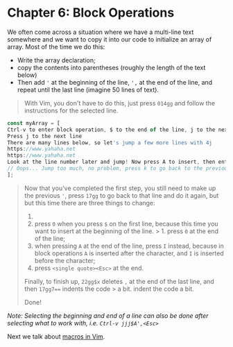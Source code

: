 # Chapter 6: Block Operations

We often come across a situation where we have a multi-line text somewhere and
we want to copy it into our code to initialize an array of array. Most of the
time we do this:

- Write the array declaration;
- copy the contents into parentheses (roughly the length of the text below)
- Then add `'` at the beginning of the line, `',` at the end of the line, and
  repeat until the last line (imagine 50 lines of text).

> With Vim, you don't have to do this, just press `014gg` and follow the
> instructions for the selected line.

```javascript
const myArray = [
Ctrl-v to enter block operation, $ to the end of the line, j to the next line (do it!).
Press j to the next line
There are many lines below, so let's jump a few more lines with 4j
https://www.yahaha.net
https://www.yahaha.net
Look at the line number later and jump! Now press A to insert, then enter <single quote><comma><Esc> to complete the first step.
// Oops... Jump too much, no problem, press k to go back to the previous line
];
```

> Now that you've completed the first step, you still need to make up the
> previous `'`, press `17gg` to go back to that line and do it again, but but
> this time there are three things to change:
>
> 1.
> 1. press `0` when you press `$` on the first line, because this time you want
>    to insert at the beginning of the line. > 1. press `0` at the end of the
>    line;
> 1. when pressing `A` at the end of the line, press `I` instead, because in
>    block operations `A` is inserted after the character, and `I` is inserted
>    before the character;
> 1. press `<single quote><Esc>` at the end.
>
> Finally, to finish up, `22gg$x` deletes `,` at the end of the last line, and
> then `17gg7==` indents the code > a bit. indent the code a bit.
>
> Done!

_Note: Selecting the beginning and end of a line can also be done after
selecting what to work with, i.e. `Ctrl-v jjj$A',<Esc>`_

Next we talk about [macros in Vim](chapter07.md).
